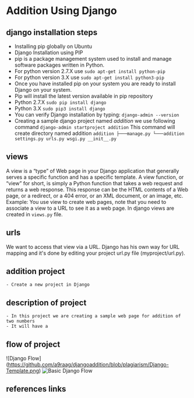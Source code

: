 # Addition Using Django
##	django installation steps
* Installing pip globally on Ubuntu 
* Django Installation using PIP
* pip is a package management system used to install and manage software packages written in Python.
* For python version 2.7.X use
`sudo apt-get install python-pip`
* For python version 3.X use
`sudo apt-get install python3-pip`
* Once you have installed pip on your system you are ready to install Django on your system.
* Pip will install the latest version available in pip repository
* Python 2.7.X   `sudo pip install django`
* Python 3.X     `sudo pip3 install django`
* You can verify Django installation by typing:
`django-admin --version`
* Creating a sample django project named _addition_ we use following command
`django-admin startproject addition`
This command will create directory named addition 
`addition
├───manage.py
└───addition
        settings.py
        urls.py
        wsgi.py
        __init__.py`
##  views
A view is a “type” of Web page in your Django application that generally serves a specific function and has a specific template.
A view function, or “view” for short, is simply a Python function that takes a web request and returns a web response. This response can be the HTML contents of a Web page, or a redirect, or a 404 error, or an XML document, or an image, etc. Example: You use view to create web pages, note that you need to associate a view to a URL to see it as a web page.
 In django views are created in `views.py` file.
##  urls
We want to access that view via a URL. Django has his own way for URL mapping and it's done by editing your project url.py file (myproject/url.py). 
## 	addition  project
    - Create a new project in Django
##	description of project
    - In this project we are creating a sample web page for addition of two numbers
    - It will have a 
##	flow of project
![Django Flow] (https://github.com/a9raag/djangoaddition/blob/plagiarism/Django-Template.png)
![Basic Django Flow](https://mdn.mozillademos.org/files/13931/basic-django.png)
##	references links
